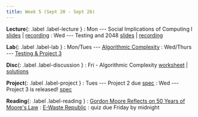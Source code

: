```yaml
---
title: Week 5 (Sept 20 - Sept 26)
---
```


**Lecture**{: .label .label-lecture }
: Mon --- Social Implications of Computing I [slides](https://docs.google.com/presentation/d/1rT1gZqidbGktflV2ASPMyXRd84hqJWgFIBl5fpvMQdc/edit?usp=sharing) \| [recording](https://drive.google.com/file/d/1ViVPzUIphT8GnQrg9T_Ks8QLk35lUVah/view?usp=sharing)
: Wed --- Testing and 2048 [slides](https://docs.google.com/presentation/d/1I7f8IFKAsDyG21AzVQstnue2rkJ8g7RiMSmrgzZkFSc/edit?usp=sharing) \| [recording](https://drive.google.com/file/d/1PPaCAWwr-UPEnOTQBSLN2knwEQPPLv3Q/view?usp=sharing)

**Lab**{: .label .label-lab }
: Mon/Tues --- [Algorithmic Complexity](https://beautyjoy.github.io/bjc-r/topic/topic.html?topic=berkeley_bjc/areas/algorithm-complexity.topic&course=cs10_sp21.html&novideo&noreading&noassignment&course=cs10_fa21.html&novideo&noreading&noassignment)
: Wed/Thurs --- [Testing & Project 3](https://beautyjoy.github.io/bjc-r/topic/topic.html?topic=berkeley_bjc/2048-testing/2048.topic&course=cs10_fa21.html&novideo&noreading&noassignment)

**Disc**{: .label .label-discussion }
: Fri - Algorithmic Complexity [worksheet](https://drive.google.com/file/d/1sG6rMepSVZO3YEaM90bfkuNzPvUfNC2O/view?usp=sharing) \| [solutions](https://drive.google.com/file/d/18CNw0qe33k5dsIEGzRqAnadujGhkWz7O/view?usp=sharing)

**Project**{: .label .label-project }
: Tues --- Project 2 due [spec](https://docs.google.com/document/d/1WFpg_pramTyfLoMeoOpxlmz5xXJBlHzbN36yKP8rfc4/edit?usp=sharing)
: Wed --- Project 3 is released! [spec](https://docs.google.com/document/d/1fd5che5Rt00Q-jFO_3erjReEAbSu42mG7lRa9Oru6kE/edit?usp=sharing)

**Reading**{: .label .label-reading }
: [Gordon Moore Reflects on 50 Years of Moore's Law](https://spectrum.ieee.org/gordon-moore-the-man-whose-name-means-progress#toggle-gdpr)
: [E-Waste Republic](https://interactive.aljazeera.com/aje/2015/ewaste/index.html)
: quiz due Friday by midnight
